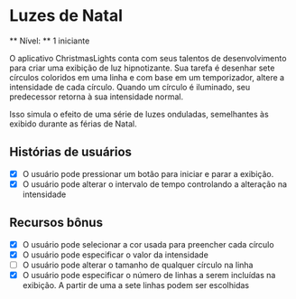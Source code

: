 # Luzes de Natal

** Nível: ** 1 iniciante

O aplicativo ChristmasLights conta com seus talentos de desenvolvimento para criar
uma exibição de luz hipnotizante. Sua tarefa é desenhar sete círculos coloridos
em uma linha e com base em um temporizador, altere a intensidade de cada círculo. Quando
um círculo é iluminado, seu predecessor retorna à sua intensidade normal.

Isso simula o efeito de uma série de luzes onduladas, semelhantes às
exibido durante as férias de Natal.

## Histórias de usuários

- [x] O usuário pode pressionar um botão para iniciar e parar a exibição.
- [x] O usuário pode alterar o intervalo de tempo controlando a alteração na intensidade

## Recursos bônus

- [x] O usuário pode selecionar a cor usada para preencher cada círculo
- [x] O usuário pode especificar o valor da intensidade
- [ ] O usuário pode alterar o tamanho de qualquer círculo na linha
- [x] O usuário pode especificar o número de linhas a serem incluídas na exibição. A partir de uma a sete linhas podem ser escolhidas